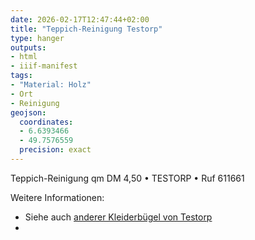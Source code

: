```yaml
---
date: 2026-02-17T12:47:44+02:00
title: "Teppich-Reinigung Testorp"
type: hanger
outputs:
- html
- iiif-manifest
tags:
- "Material: Holz"
- Ort
- Reinigung
geojson:
  coordinates:
  - 6.6393466
  - 49.7576559
  precision: exact
---
```

Teppich-Reinigung qm DM 4,50 • TESTORP • Ruf 611661

<div class="notes">
Weitere Informationen:
<ul>
<li>Siehe auch <a href="/post/67">anderer Kleiderbügel von Testorp</a></li>
<li><a href=""></a></li>
</ul>
</div>

